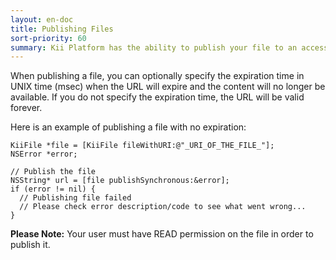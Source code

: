 ```yaml
---
layout: en-doc
title: Publishing Files
sort-priority: 60
summary: Kii Platform has the ability to publish your file to an accessible URL, which can be utilized by your application in order to share content outside of the application
---
```

When publishing a file, you can optionally specify the expiration time in UNIX
time (msec) when the URL will expire and the content will no longer be
available. If you do not specify the expiration time, the URL will be valid
forever.

Here is an example of publishing a file with no expiration:

```objc
KiiFile *file = [KiiFile fileWithURI:@"_URI_OF_THE_FILE_"];
NSError *error;

// Publish the file
NSString* url = [file publishSynchronous:&error];
if (error != nil) {
  // Publishing file failed
  // Please check error description/code to see what went wrong...
}
```

**Please Note:** Your user must have READ permission on the file in order to
publish it.

